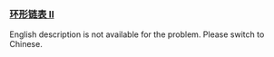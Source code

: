 ### [环形链表 II](https://leetcode.com/problems/c32eOV)

<p>English description is not available for the problem. Please switch to Chinese.</p>
